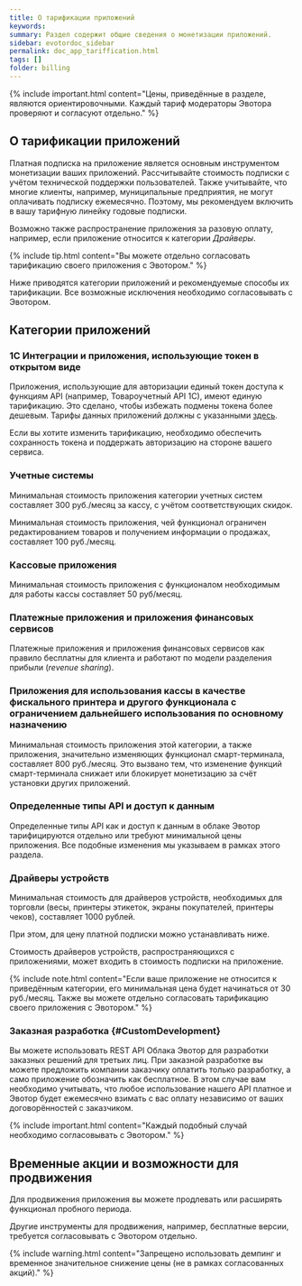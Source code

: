 ```yaml
---
title: О тарификации приложений
keywords:
summary: Раздел содержит общие сведения о монетизации приложений.
sidebar: evotordoc_sidebar
permalink: doc_app_tariffication.html
tags: []
folder: billing
---
```


{% include important.html content="Цены, приведённые в разделе, являются ориентировочными. Каждый тариф модераторы Эвотора проверяют и согласуют отдельно." %}

## О тарификации приложений

Платная подписка на приложение является основным инструментом монетизации ваших приложений. Рассчитывайте стоимость подписки с учётом технической поддержки пользователей. Также учитывайте, что многие клиенты, например, муниципальные предприятия, не могут оплачивать подписку ежемесячно. Поэтому, мы рекомендуем включить в вашу тарифную линейку годовые подписки.

Возможно также распространение приложения за разовую оплату, например, если приложение относится к категории *Драйверы*.

{% include tip.html content="Вы можете отдельно согласовать тарификацию своего приложения с Эвотором." %}

Ниже приводятся категории приложений и рекомендуемые способы их тарификации. Все возможные исключения необходимо согласовывать с Эвотором.

## Категории приложений

### 1С Интеграции и приложения, использующие токен в открытом виде
Приложения, использующие для авторизации единый токен доступа к функциям API (например, Товароучетный API 1C), имеют единую тарификацию. Это сделано, чтобы избежать подмены токена более дешевым. Тарифы данных приложений должны с указанными [здесь](https://market.evotor.ru/#/store/apps/86e792db-1253-45c0-97d4-20b4c2ef97a3).

Если вы хотите изменить тарификацию, необходимо обеспечить сохранность токена и поддержать авторизацию на стороне вашего сервиса.

### Учетные системы
Минимальная стоимость приложения категории учетных систем составляет 300 руб./месяц за кассу, с учётом соответствующих скидок.

Минимальная стоимость приложения, чей функционал ограничен редактированием товаров и получением информации о продажах, составляет 100 руб./месяц.

### Кассовые приложения
Минимальная стоимость приложения с функционалом необходимым для работы кассы составляет 50 руб/месяц.

### Платежные приложения и приложения финансовых сервисов
Платежные приложения и приложения финансовых сервисов как правило бесплатны для клиента и работают по модели разделения прибыли (*revenue sharing*).

### Приложения для использования кассы в качестве фискального принтера и другого функционала с ограничением дальнейшего использования по основному назначению
Минимальная стоимость приложения этой категории, а также приложения, значительно изменяющих функционал смарт-терминала, составляет 800 руб./месяц. Это вызвано тем, что изменение функций смарт-терминала снижает или блокирует монетизацию за счёт установки других приложений.

### Определенные типы API и доступ к данным
Определенные типы API как и доступ к данным в облаке Эвотор тарифицируются отдельно или требуют минимальной цены приложения. Все подобные изменения мы указываем в рамках этого раздела.

### Драйверы устройств
Минимальная стоимость для драйверов устройств, необходимых для торговли (весы, принтеры этикеток, экраны покупателей, принтеры чеков),  составляет 1000 рублей.

При этом, для цену платной подписки можно устанавливать ниже.

Стоимость драйверов устройств, распространяющихся с приложениями, может входить в стоимость подписки на приложение.

{% include note.html content="Если ваше приложение не относится к приведённым категории, его минимальная цена будет начинаться от 30 руб./месяц. Также вы можете отдельно согласовать тарификацию своего приложения с Эвотором." %}

### Заказная разработка {#CustomDevelopment}
Вы можете использовать REST API Облака Эвотор для разработки заказных решений для третьих лиц. При заказной разработке вы можете предложить компании заказчику оплатить только разработку, а само приложение обозначить как бесплатное. В этом случае вам необходимо учитывать, что любое использование нашего API платное и Эвотор будет ежемесячно взимать с вас оплату независимо от ваших договорённостей с заказчиком.

{% include important.html content="Каждый подобный случай необходимо согласовывать с Эвотором." %}

## Временные акции и возможности для продвижения
Для продвижения приложения вы можете продлевать или расширять функционал пробного периода.

Другие инструменты для продвижения, например, бесплатные версии, требуется согласовывать с Эвотором отдельно.

{% include warning.html content="Запрещено использовать демпинг и временное значительное снижение цены (не в рамках согласованных акций)." %}
